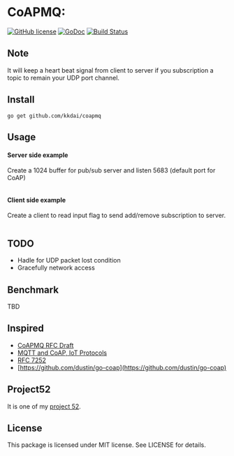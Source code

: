 CoAPMQ:
==================

[![GitHub license](https://img.shields.io/badge/license-MIT-blue.svg)](https://raw.githubusercontent.com/kkdai/coapmq/master/LICENSE)  [![GoDoc](https://godoc.org/github.com/kkdai/coapmq?status.svg)](https://godoc.org/github.com/kkdai/coapmq)  [![Build Status](https://travis-ci.org/kkdai/coapmq.svg?branch=master)](https://travis-ci.org/kkdai/coapmq)
    





Note
---------------

It will keep a heart beat signal from client to server if you subscription a topic to remain your UDP port channel.

Install
---------------
`go get github.com/kkdai/coapmq `


Usage
---------------

#### Server side example

Create a 1024 buffer for pub/sub server and listen 5683 (default port for CoAP)

```go

```

#### Client side example

Create a client to read input flag to send add/remove subscription to server.

```go
```



TODO
---------------

- Hadle for UDP packet lost condition
- Gracefully network access


Benchmark
---------------
TBD

Inspired
---------------

- [CoAPMQ RFC Draft](https://datatracker.ietf.org/doc/draft-koster-core-coap-pubsub/?include_text=1)
- [MQTT and CoAP, IoT Protocols](https://eclipse.org/community/eclipse_newsletter/2014/february/article2.php)
- [RFC 7252](http://tools.ietf.org/html/rfc7252)
- [https://github.com/dustin/go-coap](https://github.com/dustin/go-coap)

Project52
---------------

It is one of my [project 52](https://github.com/kkdai/project52).


License
---------------

This package is licensed under MIT license. See LICENSE for details.

